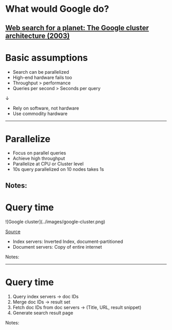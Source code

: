 # What would Google do?

[Web search for a planet: The Google cluster architecture (2003)](https://static.googleusercontent.com/media/research.google.com/de//archive/googlecluster-ieee.pdf)
---

# Basic assumptions

* Search can be parallelized
* High-end hardware fails too
* Throughput > performance
* Queries per second > Seconds per query

&darr;

* Rely on software, not hardware
* Use commodity hardware

---

# Parallelize

* Focus on parallel queries
* Achieve high throughput
* Parallelize at CPU or Cluster level
* 10s query parallelized on 10 nodes takes 1s

Notes:
---

# Query time

<p class="stretch">
![Google cluster](../images/google-cluster.png)
</p>

[Source](https://static.googleusercontent.com/media/research.google.com/de//archive/googlecluster-ieee.pdf) <!-- .element: style="font-size: smaller;" -->

* Index servers: Inverted Index, document-partitioned
* Document servers: Copy of entire internet

Notes:

---

# Query time

1. Query index servers &rarr; doc IDs
2. Merge doc IDs &rarr; result set
3. Fetch doc IDs from doc servers &rarr; (Title, URL, result snippet)
4. Generate search result page

Notes:
